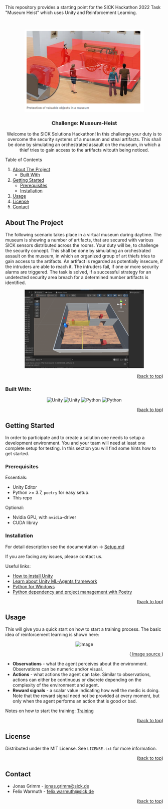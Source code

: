 This repository provides a starting point for the SICK Hackathon 2022 Task "Museum Heist" which uses Unity and Reinforcement Learning.

<a name="readme-top"></a>
<br />
<div align="center">
  <a href="https://github.com/SICKAG/SICK-Solution-Hackathon">
    <img src="./docs/images/lightbarrier.png" alt="Logo" width="380">
  </a>

<h3 align="center">Challenge: Museum-Heist</h3>

  <p align="center">
    Welcome to the SICK Solutions Hackathon! In this challenge your duty is to overcome the security systems of a museum and steal artifacts. This shall be done by simulating an orchestrated assault on the museum, in which a thief tries to gain access to the artifacts witouth being noticed.
  </p>
</div>

<!-- TABLE OF CONTENTS -->
<summary>Table of Contents</summary>
<ol>
  <li>
    <a href="#about-the-project">About The Project</a>
    <ul>
      <li><a href="#built-with">Built With</a></li>
    </ul>
  </li>
  <li>
    <a href="#getting-started">Getting Started</a>
    <ul>
      <li><a href="#prerequisites">Prerequisites</a></li>
      <li><a href="#installation">Installation</a></li>
    </ul>
  </li>
  <li><a href="#usage">Usage</a></li>
  <li><a href="#license">License</a></li>
  <li><a href="#contact">Contact</a></li>
</ol>



<!-- ABOUT THE PROJECT -->
## About The Project
The following scenario takes place in a virtual museum during daytime. The museum is showing a number of artifacts, that are secured with various SICK sensors distributed across the rooms. Your duty will be, to challenge the security concept. This shall be done by simulating an orchestrated assault on the museum, in which an organized group of art thiefs tries to gain access to the artifacts. An artifact is regarded as potentially insecure, if the intruders are able to reach it. The intruders fail, if one or more security alarms are triggered. The task is solved, if a successful strategy for an undetected security area breach for a determined number artifacts is identified.
<div align="center">
  <a href="https://github.com/SICKAG/SICK-Solution-Hackathon">
    <img src="./docs/images/UnityScreenshot0.png" alt="Logo" width="380">
  </a>
</div>

<p align="right">(<a href="#readme-top">back to top</a>)</p>



### Built With:
<p align="center">
  <img src=https://unity3d.com/profiles/unity3d/themes/unity/images/pages/branding_trademarks/unity-masterbrand-black.png alt="Unity" height="50"/>
  <img src=https://github.com/Unity-Technologies/ml-agents/raw/main/docs/images/image-banner.png alt="Unity" height="50"/>
  <img src=https://upload.wikimedia.org/wikipedia/commons/thumb/f/f8/Python_logo_and_wordmark.svg/1024px-Python_logo_and_wordmark.svg.png alt="Python" height="50"/>
  <img src=https://www.avenga.com/wp-content/uploads/2020/11/C-Sharp-1920x1080.png alt="Python" height="50"/>
</p>

<p align="right">(<a href="#readme-top">back to top</a>)</p>



<!-- GETTING STARTED -->
## Getting Started
In order to participate and to create a solution one needs to setup a development environment. You and your team will need at least one complete setup for testing. In this section you will find some hints how to get started.

### Prerequisites
Essentials:
- Unity Editor
- Python >= 3.7, `poetry` for easy setup.
- This repo

Optional:
- Nvidia GPU, with `nvidia`-driver
- CUDA libray

### Installation
For detail description see the documentation -> [Setup.md](https://github.com/SICKAG/SICK-Solution-Hackathon/blob/main/Museum-Heist/docs/SETUP.md)

If you are facing any issues, please contact us. 

Useful links:
- [How to install Unity](https://learn.unity.com/tutorial/install-the-unity-hub-and-editor)
- [Learn about Unity ML-Agents framework](https://github.com/Unity-Technologies/ml-agents)
- [Python for Windows](https://www.python.org/downloads/windows/)
- [Python dependency and project management with Poetry](https://python-poetry.org/docs/)


<p align="right">(<a href="#readme-top">back to top</a>)</p>

<!-- USAGE EXAMPLES -->
## Usage
This will give you a quick start on how to start a training process. The basic idea of reinforcement learning is shown here:
<p align="center">
  <img src=https://www.kdnuggets.com/images/mathworks-reinforcement-learning-fig1-543.jpg alt="Image" height="200"/>
</p>
<p align="right">(<a href="source: https://www.kdnuggets.com/2019/10/mathworks-reinforcement-learning.html">
Image source
</a>)</p>

- **Observations** - what the agent perceives about the environment. Observations can be numeric and/or visual.
- **Actions** - what actions the agent can take. Similar to observations, actions can either be continuous or discrete depending on the complexity of the environment and agent.
- **Reward signals** - a scalar value indicating how well the medic is doing. Note that the reward signal need not be provided at every moment, but only when the agent performs an action that is good or bad.

Notes on how to start the training: [Training](https://github.com/SICKAG/SICK-Solution-Hackathon/blob/main/Museum-Heist/docs/TRAINING.md)

<!-- _For more examples, please refer to the [Documentation](https://github.com/Unity-Technologies/ml-agents)_ -->

<p align="right">(<a href="#readme-top">back to top</a>)</p>


<!-- LICENSE -->
## License

Distributed under the MIT License. See `LICENSE.txt` for more information.

<p align="right">(<a href="#readme-top">back to top</a>)</p>



<!-- CONTACT -->
## Contact

- Jonas Grimm - jonas.grimm@sick.de
- Felix Warmuth - felix.warmuth@sick.de


<p align="right">(<a href="#readme-top">back to top</a>)</p>

